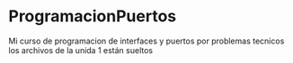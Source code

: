 # ProgramacionPuertos
Mi curso de programacion de interfaces y puertos
por problemas tecnicos los archivos de la unida 1 están sueltos
